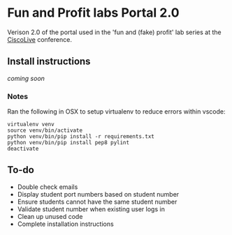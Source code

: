 # Fun and Profit labs Portal 2.0
Verison 2.0 of the portal used in the 'fun and (fake) profit' lab series at the [CiscoLive](https://www.ciscolive.com/global/) conference.

## Install instructions
*coming soon*

### Notes
Ran the following in OSX to setup virtualenv to reduce errors within vscode:
```
virtualenv venv
source venv/bin/activate
python venv/bin/pip install -r requirements.txt
python venv/bin/pip install pep8 pylint
deactivate
```

## To-do
* Double check emails
* Display student port numbers based on student number
* Ensure students cannot have the same student number
* Validate student number when existing user logs in
* Clean up unused code
* Complete installation instructions
